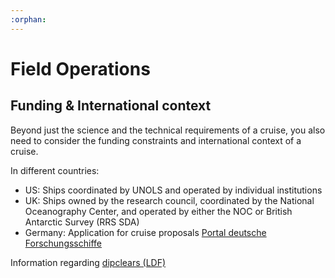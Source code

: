 ```yaml
---
:orphan:
---
```

# Field Operations


## Funding & International context

Beyond just the science and the technical requirements of a cruise, you also need to consider the funding constraints and international context of a cruise.

In different countries:

- US: Ships coordinated by UNOLS and operated by individual institutions
- UK: Ships owned by the research council, coordinated by the National Oceanography Center, and operated by either the NOC or British Antarctic Survey (RRS SDA)
- Germany: Application for cruise proposals [Portal deutsche Forschungsschiffe](https://www.portal-forschungsschiffe.de/fahrtvorschlaege-leitfaden.html)

Information regarding [dipclears (LDF)](https://www.ldf.uni-hamburg.de/en/meteor/informationen-meteor.html)